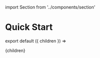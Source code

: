 import Section from '../components/section'

# Quick Start

export default ({ children }) => <Section name='Quick Start'>{children}</Section>
